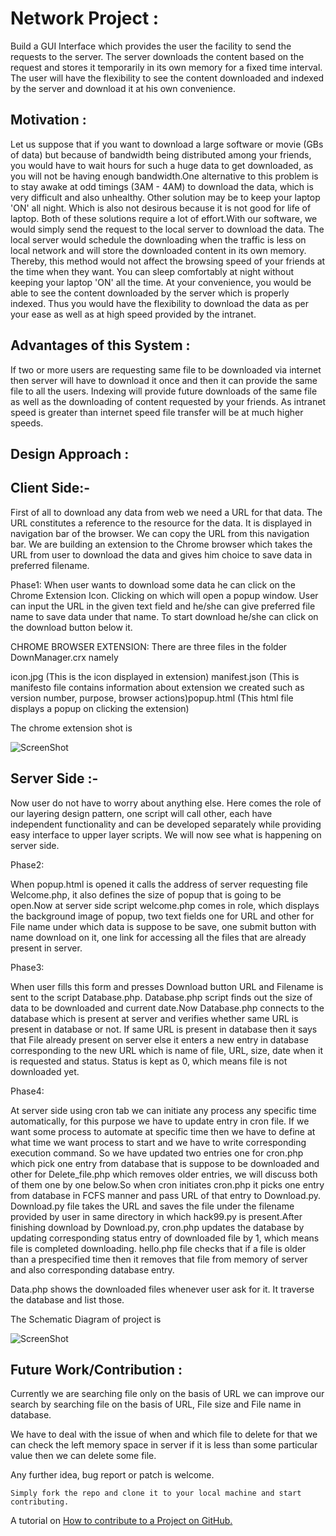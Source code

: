 Network Project :
========================

Build a GUI Interface which provides the user the facility to send the requests to the server. The server downloads the
content based on the request and stores it temporarily in its own memory for a fixed time interval. The user will have 
the flexibility to see the content downloaded and indexed by the server and download it at his own convenience. 

Motivation :
------------
Let us suppose that if you want to download a large software or movie (GBs of data) but because of bandwidth being
distributed among your friends, you would have to wait hours for such a huge data to get downloaded, as you will not be
having enough bandwidth.One alternative to this problem is to stay awake at odd timings (3AM - 4AM) to download the
data, which is very difficult and also unhealthy. Other solution may be to keep your laptop 'ON' all night. Which is
also not desirous because it is not good for life of laptop. Both of these solutions require a lot of effort.With our
software, we would simply send the request to the local server to download the data. The local server would schedule 
the downloading when the traffic is less on local network and will store the downloaded content in its own memory.
Thereby, this method would not affect the browsing speed of your friends at the time when they want. You can sleep 
comfortably at night without keeping your laptop 'ON' all the time. At your convenience, you would be able to see the
content downloaded by the server which is properly indexed. Thus you would have the flexibility to download the data as
per your ease as well as at high speed provided by the intranet.

Advantages of this System :
---------------------------
If two or more users are requesting same file to be downloaded via internet then server will have to download it once
and then it can provide the same file to all the users.
Indexing will provide future downloads of the same file as well as the downloading of content requested by your friends.
As intranet speed is greater than internet speed file transfer will be at much higher speeds.

Design Approach :
-----------------

Client Side:-
-------------

First of all to download any data from web we need a URL for that data. The URL constitutes a reference to the resource
for the data. It is displayed in navigation bar of the browser. We can copy the URL from this navigation bar. We are 
building an extension to the Chrome browser which takes the URL from user to download the data and gives him choice
to save data in preferred filename.

Phase1: When user wants to download some data he can click on the Chrome Extension Icon. Clicking on which will open a
popup window. User can input the URL in the given text field and he/she can give preferred file name to save data under
that name. To start download he/she can click on the download button below it.

CHROME BROWSER EXTENSION: There are three files in the folder DownManager.crx namely

icon.jpg (This is the icon displayed in extension)
manifest.json (This is manifesto file contains information about extension we created such as version number, purpose,
browser actions)popup.html (This html file displays a popup on clicking the extension)

The chrome extension shot is


![ScreenShot](https://raw.github.com/Narender14/Network-Project/master/chrome.jpg)


Server Side :-
-------------


Now user do not have to worry about anything else. Here comes the role of our layering design pattern, one script will 
call other, each have independent functionality and can be developed separately while providing easy interface to upper
layer scripts. We will now see what is happening on server side.
 
Phase2: 

When popup.html is opened it calls the address of server requesting file Welcome.php, it also defines the size of popup
that is going to be open.Now at server side script welcome.php comes in role, which displays the background image of 
popup, two text fields one for URL and other for File name under which data is suppose to be save, one submit button 
with name download on it, one link for accessing all the files that are already present in server.

Phase3:

When user fills this form and presses Download button URL and Filename is sent to the script Database.php.
Database.php script finds out the size of data to be downloaded and current date.Now Database.php connects to the database
which is present at server and verifies whether same URL is present in database or not. If same URL is present in 
database then it says that File already present on server else it enters a new entry in database corresponding to the 
new URL which is name of file, URL, size, date when it is requested and status. Status is kept as 0, which means file
is not downloaded yet. 

Phase4:

At server side using cron tab we can initiate any process any specific time automatically, for this purpose we have to
update entry in cron file. If we want some process to automate at specific time then we have to define at what time we
want process to start and we have to write corresponding execution command. So we have updated two entries one for
cron.php which pick one entry from database that is suppose to be downloaded and other for Delete_file.php which removes
older entries, we will discuss both of them one by one below.So when cron initiates cron.php it picks one entry from 
database in FCFS manner and pass URL of that entry to Download.py. Download.py file takes the URL and saves the file under 
the filename provided by user in same directory in which hack99.py is present.After finishing download by Download.py, 
cron.php updates the database by updating corresponding status entry of downloaded file by 1, which means file is 
completed downloading. hello.php file checks that if a file is older than a prespecified time then it removes that 
file from memory of server and also corresponding database entry.

Data.php shows the downloaded files whenever user ask for it. It traverse the database and list those.


The Schematic Diagram of project is 


![ScreenShot](https://raw.github.com/Narender14/Network-Project/master/complete.jpg)


Future Work/Contribution :
---------------

Currently we are searching file only on the basis of URL we can improve our search by searching file on the basis of URL,
File size and File name in database.

We have to deal with the issue of when and which file to delete for that we can check the left memory space in server
if it is less than some particular value then we can delete some file.

Any further idea, bug report or patch is welcome.

    Simply fork the repo and clone it to your local machine and start contributing.

A tutorial on [How to contribute to a Project on GitHub.](http://www.lornajane.net/posts/2010/contributing-to-projects-on-github/)



